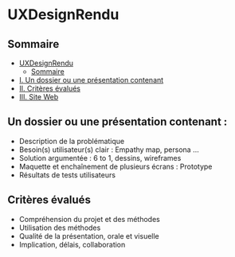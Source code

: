 # UXDesignRendu

## Sommaire
- [UXDesignRendu](#uxdesignrendu)
  - [Sommaire](#sommaire)
- [I. Un dossier ou une présentation contenant](#un-dossier-ou-une-présentation-contenant)
- [II. Critères évalués](#critères-évalués)
- [III. Site Web]()


## Un dossier ou une présentation contenant :
- Description de la problématique
- Besoin(s) utilisateur(s) clair : Empathy map, persona …
- Solution argumentée : 6 to 1, dessins, wireframes
- Maquette et enchaînement de plusieurs écrans : Prototype
- Résultats de tests utilisateurs

## Critères évalués
- Compréhension du projet et des méthodes
- Utilisation des méthodes
- Qualité de la présentation, orale et visuelle
- Implication, délais, collaboration


